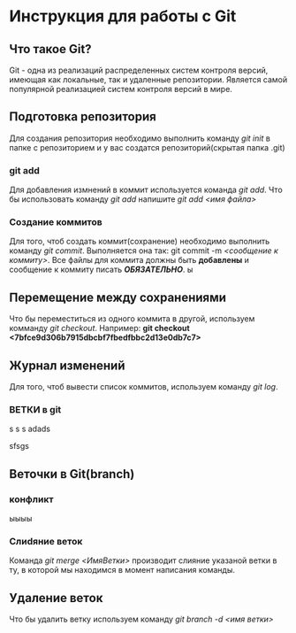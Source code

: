 # Инструкция для работы с Git

## Что такое Git?
Git - одна из реализаций распределенных систем контроля версий, имеющая как локальные, так и удаленные репозитории. Является самой популярной реализацией систем контроля версий в мире.
## Подготовка репозитория
Для создания репозитория необходимо выполнить команду *git init* в папке с репозиторием и у вас создатся репозиторий(скрытая папка .git)

### git add
Для добавления измнений в коммит используется команда *git add*. Что бы использовать команду *git add* напишите *git add <имя файла>*

### Создание коммитов
Для того, чтоб создать коммит(сохранение) необходимо выполнить команду *git commit*. Выполняется она так: git commit -m *<сообщение к коммиту>*. Все файлы для коммита должны быть **добавлены** и сообщение к коммиту писать ***ОБЯЗАТЕЛЬНО***.
ы
## Перемещение между сохранениями
Что бы переместиться из одного коммита в другой, используем комманду *git checkout*. Например: 
**git checkout <7bfce9d306b7915dbcbf7fbedfbbc2d13e0db7c7>**

## Журнал изменений
Для того, чтоб вывести список коммитов, используем команду *git log*.


### ВЕТКИ в git
s
s
s
adads

sfsgs
## Веточки в Git(branch)


### конфликт

ыыыы
### Слиdяние веток
Команда *git merge <ИмяВетки>* производит слияние указаной ветки в ту, в которой мы находимся в момент написания команды.

## Удаление веток
Что бы удалить ветку используем команду *git branch -d <имя ветки>*